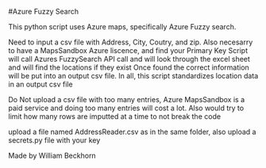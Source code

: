 #Azure Fuzzy Search

This python script uses Azure maps, specifically Azure Fuzzy search.

Need to input a csv file with Address, City, Coutry, and zip. Also necesarry to have a MapsSandbox Azure liscence, and find your Primary Key
Script will call Azures FuzzySearch API call and will look through the excel sheet and will find the locations if they exist
Once found the correct information will be put into an output csv file. 
In all, this script standardizes location data in an output csv file

Do Not upload a csv file with too many entries, Azure MapsSandbox is a paid service and doing too many entries will cost a lot.
Also would try to limit how many rows are imputted at a time to not break the code

upload a file named AddressReader.csv as in the same folder, also upload a secrets.py file with your key

Made by William Beckhorn
